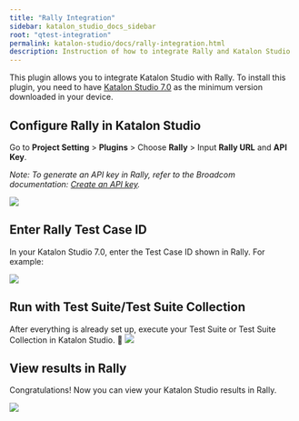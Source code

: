 ```yaml
---
title: "Rally Integration"
sidebar: katalon_studio_docs_sidebar
root: "qtest-integration"
permalink: katalon-studio/docs/rally-integration.html
description: Instruction of how to integrate Rally and Katalon Studio
---
```

This plugin allows you to integrate Katalon Studio with Rally. To install this plugin, you need to have [Katalon Studio 7.0](https://docs.katalon.com/katalon-studio/new/version-70.html) as the minimum version downloaded in your device.


## Configure Rally in Katalon Studio

Go to **Project Setting** > **Plugins** > Choose **Rally** > Input **Rally URL** and **API Key**.

*Note: To generate an API key in Rally, refer to the Broadcom documentation: [Create an API key](https://knowledge.broadcom.com/external/article/10814/rally-how-to-create-an-api-key.html).*

![](https://github.com/katalon-studio/docs-images/raw/master/katalon-studio/docs/rally-integration/1-connect-rally.png)

## Enter Rally Test Case ID

In your Katalon Studio 7.0, enter the Test Case ID shown in Rally.
For example:

![](https://github.com/katalon-studio/docs-images/raw/master/katalon-studio/docs/rally-integration/2-enter-rally-test-case-id.png)

## Run with Test Suite/Test Suite Collection

After everything is already set up, execute your Test Suite or Test Suite Collection in Katalon Studio.

![](https://github.com/katalon-studio/docs-images/raw/master/katalon-studio/docs/rally-integration/3-run-with-TS-TSC.png)

## View results in Rally

Congratulations! Now you can view your Katalon Studio results in Rally.

![](https://github.com/katalon-studio/docs-images/raw/master/katalon-studio/docs/rally-integration/4-result-in-rally.png)



